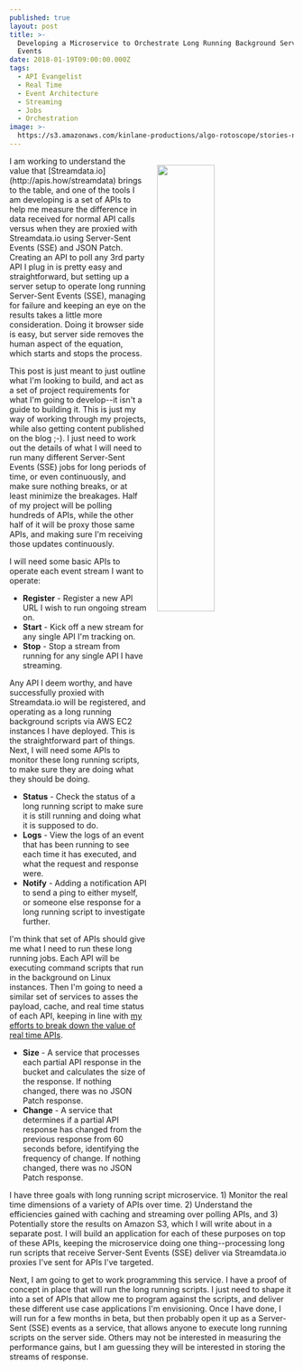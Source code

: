 ```yaml
---
published: true
layout: post
title: >-
  Developing a Microservice to Orchestrate Long Running Background Server-Sent
  Events
date: 2018-01-19T09:00:00.000Z
tags:
  - API Evangelist
  - Real Time
  - Event Architecture
  - Streaming
  - Jobs
  - Orchestration
image: >-
  https://s3.amazonaws.com/kinlane-productions/algo-rotoscope/stories-new/68_174_800_500_0_max_0_-5_-1.jpg
---
```

<p><img src="https://s3.amazonaws.com/kinlane-productions/algo-rotoscope/stories-new/68_174_800_500_0_max_0_-5_-1.jpg" align="right" width="45%" style="padding: 15px;" /></p>I am working to understand the value that [Streamdata.io](http://apis.how/streamdata) brings to the table, and one of the tools I am developing is a set of APIs to help me measure the difference in data received for normal API calls versus when they are proxied with Streamdata.io using Server-Sent Events (SSE) and JSON Patch. Creating an API to poll any 3rd party API I plug in is pretty easy and straightforward, but setting up a server setup to operate long running Server-Sent Events (SSE), managing for failure and keeping an eye on the results takes a little more consideration. Doing it browser side is easy, but server side removes the human aspect of the equation, which starts and stops the process.

This post is just meant to just outline what I'm looking to build, and act as a set of project requirements for what I'm going to develop--it isn't a guide to building it. This is just my way of working through my projects, while also getting content published on the blog ;-). I just need to work out the details of what I will need to run many different Server-Sent Events (SSE) jobs for long periods of time, or even continuously, and make sure nothing breaks, or at least minimize the breakages. Half of my project will be polling hundreds of APIs, while the other half of it will be proxy those same APIs, and making sure I'm receiving those updates continuously.

I will need some basic APIs to operate each event stream I want to operate:

- **Register** - Register a new API URL I wish to run ongoing stream on.
- **Start** - Kick off a new stream for any single API I'm tracking on.
- **Stop** - Stop a stream from running for any single API I have streaming.

Any API I deem worthy, and have successfully proxied with Streamdata.io will be registered, and operating as a long running background scripts via AWS EC2 instances I have deployed. This is the straightforward part of things. Next, I will need some APIs to monitor these long running scripts, to make sure they are doing what they should be doing.

- **Status** - Check the status of a long running script to make sure it is still running and doing what it is supposed to do.
- **Logs** - View the logs of an event that has been running to see each time it has executed, and what the request and response were.
- **Notify** - Adding a notification API to send a ping to either myself, or someone else response for a long running script to investigate further.

I'm think that set of APIs should give me what I need to run these long running jobs. Each API will be executing command scripts that run in the background on Linux instances. Then I'm going to need a similar set of services to asses the payload, cache, and real time status of each API, keeping in line with [my efforts to break down the value of real time APIs](http://apievangelist.com/2018/01/17/breaking-down-the-value-of-real-time-apis/).

- **Size** - A service that processes each partial API response in the bucket and calculates the size of the response. If nothing changed, there was no JSON Patch response.
- **Change** - A service that determines if a partial API response has changed from the previous response from 60 seconds before, identifying the frequency of change. If nothing changed, there was no JSON Patch response.

I have three goals with long running script microservice. 1) Monitor the real time dimensions of a variety of APIs over time. 2) Understand the efficiencies gained with caching and streaming over polling APIs, and 3) Potentially store the results on Amazon S3, which I will write about in a separate post. I will build an application for each of these purposes on top of these APIs, keeping the microservice doing one thing--processing long run scripts that receive Server-Sent Events (SSE) deliver via Streamdata.io proxies I've sent for APIs I've targeted.

Next, I am going to get to work programming this service. I have a proof of concept in place that will run the long running scripts. I just need to shape it into a set of APIs that allow me to program against the scripts, and deliver these different use case applications I'm envisioning. Once I have done, I will run for a few months in beta, but then probably open it up as a Server-Sent (SSE) events as a service, that allows anyone to execute long running scripts on the server side. Others may not be interested in measuring the performance gains, but I am guessing they will be interested in storing the streams of response.
